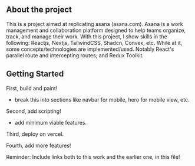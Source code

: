 ## About the project

This is a project aimed at replicating asana (asana.com). Asana is a work management and collaboration platform designed to help teams organize, track, and manage their work.
With this project, I show skills in the following: Reactjs, Nextjs, TailwindCSS, Shadcn, Convex, etc. While at it, some concepts/technologies are implemented/used. Notably React's parallel route and intercepting routes; and Redux Toolkit.

## Getting Started

First, build and paint!

- break this into sections like navbar for mobile, hero for mobile view, etc.

Second, add scripting!

- add minimum viable features.

Third, deploy on vercel.

Fourth, add more features!

Reminder: Include links both to this work and the earlier one, in this file!
